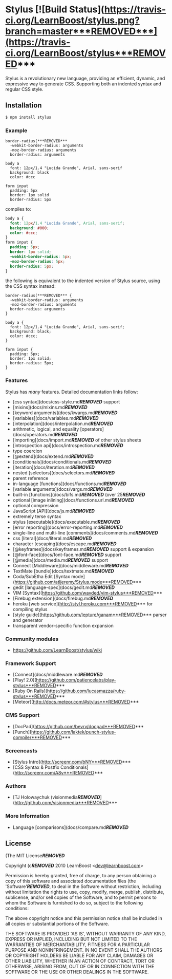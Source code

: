 # Stylus [![Build Status](https://travis-ci.org/LearnBoost/stylus.png?branch=master***REMOVED***](https://travis-ci.org/LearnBoost/stylus***REMOVED***

 Stylus is a revolutionary new language, providing an efficient, dynamic, and expressive way to generate CSS. Supporting both an indented syntax and regular CSS style.

## Installation

```bash
$ npm install stylus
```

### Example

```
border-radius(***REMOVED***
  -webkit-border-radius: arguments
  -moz-border-radius: arguments
  border-radius: arguments

body a
  font: 12px/1.4 "Lucida Grande", Arial, sans-serif
  background: black
  color: #ccc

form input
  padding: 5px
  border: 1px solid
  border-radius: 5px
```

compiles to:

```css
body a {
  font: 12px/1.4 "Lucida Grande", Arial, sans-serif;
  background: #000;
  color: #ccc;
}
form input {
  padding: 5px;
  border: 1px solid;
  -webkit-border-radius: 5px;
  -moz-border-radius: 5px;
  border-radius: 5px;
}
```

the following is equivalent to the indented version of Stylus source, using the CSS syntax instead:

```
border-radius(***REMOVED*** {
  -webkit-border-radius: arguments
  -moz-border-radius: arguments
  border-radius: arguments
}

body a {
  font: 12px/1.4 "Lucida Grande", Arial, sans-serif;
  background: black;
  color: #ccc;
}

form input {
  padding: 5px;
  border: 1px solid;
  border-radius: 5px;
}
```

### Features

 Stylus has _many_ features.  Detailed documentation links follow:

  - [css syntax](docs/css-style.md***REMOVED*** support
  - [mixins](docs/mixins.md***REMOVED***
  - [keyword arguments](docs/kwargs.md***REMOVED***
  - [variables](docs/variables.md***REMOVED***
  - [interpolation](docs/interpolation.md***REMOVED***
  - arithmetic, logical, and equality [operators](docs/operators.md***REMOVED***
  - [importing](docs/import.md***REMOVED*** of other stylus sheets
  - [introspection api](docs/introspection.md***REMOVED***
  - type coercion
  - [@extend](docs/extend.md***REMOVED***
  - [conditionals](docs/conditionals.md***REMOVED***
  - [iteration](docs/iteration.md***REMOVED***
  - nested [selectors](docs/selectors.md***REMOVED***
  - parent reference
  - in-language [functions](docs/functions.md***REMOVED***
  - [variable arguments](docs/vargs.md***REMOVED***
  - built-in [functions](docs/bifs.md***REMOVED*** (over 25***REMOVED***
  - optional [image inlining](docs/functions.url.md***REMOVED***
  - optional compression
  - JavaScript [API](docs/js.md***REMOVED***
  - extremely terse syntax
  - stylus [executable](docs/executable.md***REMOVED***
  - [error reporting](docs/error-reporting.md***REMOVED***
  - single-line and multi-line [comments](docs/comments.md***REMOVED***
  - css [literal](docs/literal.md***REMOVED***
  - character [escaping](docs/escape.md***REMOVED***
  - [@keyframes](docs/keyframes.md***REMOVED*** support & expansion
  - [@font-face](docs/font-face.md***REMOVED*** support
  - [@media](docs/media.md***REMOVED*** support
  - Connect [Middleware](docs/middleware.md***REMOVED***
  - TextMate [bundle](docs/textmate.md***REMOVED***
  - Coda/SubEtha Edit [Syntax mode](https://github.com/atljeremy/Stylus.mode***REMOVED***
  - gedit [language-spec](docs/gedit.md***REMOVED***
  - VIM [Syntax](https://github.com/wavded/vim-stylus***REMOVED***
  - [Firebug extension](docs/firebug.md***REMOVED***
  - heroku [web service](http://styl.heroku.com***REMOVED*** for compiling stylus
  - [style guide](https://github.com/lepture/ganam***REMOVED*** parser and generator
  - transparent vendor-specific function expansion

### Community modules

  - https://github.com/LearnBoost/stylus/wiki

### Framework Support

   - [Connect](docs/middleware.md***REMOVED***
   - [Play! 2.0](https://github.com/patiencelabs/play-stylus***REMOVED***
   - [Ruby On Rails](https://github.com/lucasmazza/ruby-stylus***REMOVED***
   - [Meteor](http://docs.meteor.com/#stylus***REMOVED***

### CMS Support

   - [DocPad](https://github.com/bevry/docpad***REMOVED***
   - [Punch](https://github.com/laktek/punch-stylus-compiler***REMOVED***

### Screencasts

  - [Stylus Intro](http://screenr.com/bNY***REMOVED***
  - [CSS Syntax & Postfix Conditionals](http://screenr.com/A8v***REMOVED***

### Authors

  - [TJ Holowaychuk (visionmedia***REMOVED***](http://github.com/visionmedia***REMOVED***

### More Information

  - Language [comparisons](docs/compare.md***REMOVED***

## License 

(The MIT License***REMOVED***

Copyright (c***REMOVED*** 2010 LearnBoost &lt;dev@learnboost.com&gt;

Permission is hereby granted, free of charge, to any person obtaining
a copy of this software and associated documentation files (the
'Software'***REMOVED***, to deal in the Software without restriction, including
without limitation the rights to use, copy, modify, merge, publish,
distribute, sublicense, and/or sell copies of the Software, and to
permit persons to whom the Software is furnished to do so, subject to
the following conditions:

The above copyright notice and this permission notice shall be
included in all copies or substantial portions of the Software.

THE SOFTWARE IS PROVIDED 'AS IS', WITHOUT WARRANTY OF ANY KIND,
EXPRESS OR IMPLIED, INCLUDING BUT NOT LIMITED TO THE WARRANTIES OF
MERCHANTABILITY, FITNESS FOR A PARTICULAR PURPOSE AND NONINFRINGEMENT.
IN NO EVENT SHALL THE AUTHORS OR COPYRIGHT HOLDERS BE LIABLE FOR ANY
CLAIM, DAMAGES OR OTHER LIABILITY, WHETHER IN AN ACTION OF CONTRACT,
TORT OR OTHERWISE, ARISING FROM, OUT OF OR IN CONNECTION WITH THE
SOFTWARE OR THE USE OR OTHER DEALINGS IN THE SOFTWARE.
